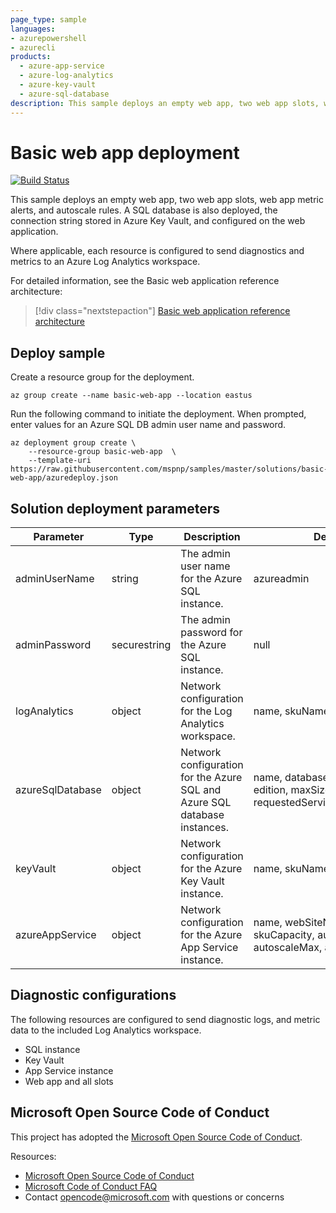 ```yaml
---
page_type: sample
languages:
- azurepowershell
- azurecli
products:
  - azure-app-service
  - azure-log-analytics
  - azure-key-vault
  - azure-sql-database
description: This sample deploys an empty web app, two web app slots, web app metric alerts, and autoscale rules. A SQL database is also deployed, the connection string stored in Azure Key Vault, and configured on the web application. 
---
```


# Basic web app deployment

[![Build Status](https://dev.azure.com/ceapex/pnp/_apis/build/status/deployment-validation/basic-web-app?branchName=master)](https://ceapex.visualstudio.com/pnp/_build/latest?definitionId=3728&branchName=master)

This sample deploys an empty web app, two web app slots, web app metric alerts, and autoscale rules. A SQL database is also deployed, the connection string stored in Azure Key Vault, and configured on the web application.

Where applicable, each resource is configured to send diagnostics and metrics to an Azure Log Analytics workspace.

For detailed information, see the Basic web application reference architecture:

> [!div class="nextstepaction"]
> [Basic web application reference architecture](https://learn.microsoft.com/azure/architecture/reference-architectures/app-service-web-app/basic-web-app)

## Deploy sample

Create a resource group for the deployment.

```azurecli-interactive
az group create --name basic-web-app --location eastus
```

Run the following command to initiate the deployment. When prompted, enter values for an Azure SQL DB admin user name and password.

```azurecli-interactive
az deployment group create \
    --resource-group basic-web-app  \
    --template-uri https://raw.githubusercontent.com/mspnp/samples/master/solutions/basic-web-app/azuredeploy.json
```

## Solution deployment parameters

| Parameter | Type | Description | Default |
|---|---|---|--|
| adminUserName | string | The admin user name for the Azure SQL instance. | azureadmin |
| adminPassword | securestring | The admin password for the Azure SQL instance. | null |
| logAnalytics | object | Network configuration for the Log Analytics workspace. | name, skuName |
| azureSqlDatabase | object | Network configuration for the Azure SQL and Azure SQL database instances. | name, databaseName, collation, edition, maxSizeBytes, requestedServiceObjectiveName |
| keyVault | object | Network configuration for the Azure Key Vault instance. | name, skuName, skuFamily |
| azureAppService | object | Network configuration for the Azure App Service instance. | name, webSiteName, skuName, skuCapacity, autoScaleMin, autoscaleMax, autoscaleDefault |


## Diagnostic configurations

The following resources are configured to send diagnostic logs, and metric data to the included Log Analytics workspace.

- SQL instance
- Key Vault
- App Service instance
- Web app and all slots

## Microsoft Open Source Code of Conduct

This project has adopted the [Microsoft Open Source Code of Conduct](https://opensource.microsoft.com/codeofconduct/).

Resources:

- [Microsoft Open Source Code of Conduct](https://opensource.microsoft.com/codeofconduct/)
- [Microsoft Code of Conduct FAQ](https://opensource.microsoft.com/codeofconduct/faq/)
- Contact [opencode@microsoft.com](mailto:opencode@microsoft.com) with questions or concerns
